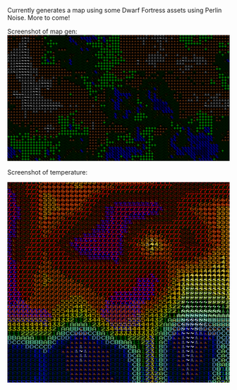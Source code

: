 Currently generates a map using some Dwarf Fortress assets using Perlin Noise. More to come!

Screenshot of map gen:
![Screenshot of the application](https://github.com/ryanodell/MGDFClone/blob/main/PerlinNoiseExample1.png)

Screenshot of temperature:

![Screenshot of the application](https://github.com/ryanodell/MGDFClone/blob/main/PerlinNoiseExample2.png)
